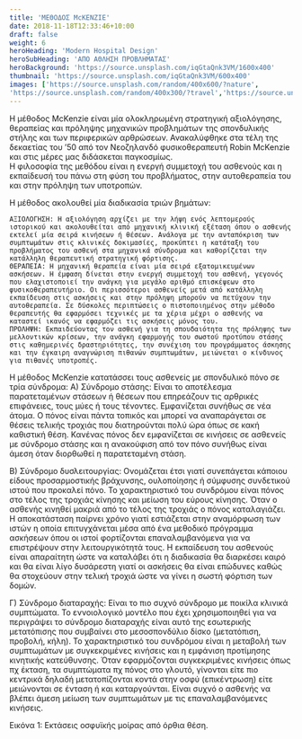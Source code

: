 ```yaml
---
title: 'ΜΕΘΟΔΟΣ McKENZIE'
date: 2018-11-18T12:33:46+10:00
draft: false
weight: 6
heroHeading: 'Modern Hospital Design'
heroSubHeading: 'ΑΠΟ ΑΘΛΗΣΗ ΠΡΟΒΛΗΜΑΤΑΣ'
heroBackground: 'https://source.unsplash.com/iqGtaQnk3VM/1600x400'
thumbnail: 'https://source.unsplash.com/iqGtaQnk3VM/600x400'
images: ['https://source.unsplash.com/random/400x600/?nature', 
'https://source.unsplash.com/random/400x300/?travel','https://source.unsplash.com/random/400x300/?architecture','https://source.unsplash.com/random/400x600/?buildings','https://source.unsplash.com/random/400x300/?city','https://source.unsplash.com/random/400x600/?business']
---
```


Η μέθοδος McKenzie είναι μία ολοκληρωμένη στρατηγική αξιολόγησης, θεραπείας και πρόληψης μηχανικών προβλημάτων της σπονδυλικής στήλης και των περιφερικών αρθρώσεων. Ανακαλύφθηκε στα τέλη της δεκαετίας του ’50 από τον Νεοζηλανδό φυσικοθεραπευτή Robin McKenzie και στις μέρες μας διδάσκεται παγκοσμίως.  
Η φιλοσοφία της μεθόδου είναι η ενεργή συμμετοχή του ασθενούς και η εκπαίδευσή του πάνω στη φύση του προβλήματος, στην αυτοθεραπεία του και στην πρόληψη των υποτροπών.

Η μέθοδος ακολουθεί μία διαδικασία τριών βημάτων:

    ΑΞΙΟΛΟΓΗΣΗ: Η αξιολόγηση αρχίζει με την λήψη ενός λεπτομερούς ιστορικού και ακολουθείται από μηχανική κλινική εξέταση όπου ο ασθενής εκτελεί μία σειρά κινήσεων ή θέσεων. Ανάλογα με την ανταπόκριση των συμπτωμάτων στις κλινικές δοκιμασίες, προκύπτει η κατάταξη του προβλήματος του ασθενή στα μηχανικά σύνδρομα και καθορίζεται την κατάλληλη θεραπευτική στρατηγική φόρτισης.
    ΘΕΡΑΠΕΙΑ: Η μηχανική θεραπεία είναι μία σειρά εξατομικευμένων ασκήσεων. Η έμφαση δίνεται στην ενεργή συμμετοχή του ασθενή, γεγονός που ελαχιστοποιεί την ανάγκη για μεγάλο αριθμό επισκέψεων στο φυσικοθεραπευτήριο. Οι περισσότεροι ασθενείς μετά από κατάλληλη εκπαίδευση στις ασκήσεις και στην πρόληψη μπορούν να πετύχουν την αυτοθεραπεία. Σε δύσκολες περιπτώσεις ο πιστοποιημένος στην μέθοδο θεραπευτής θα εφαρμόσει τεχνικές με τα χέρια μέχρι ο ασθενής να καταστεί ικανός να εφαρμόζει τις ασκήσεις μόνος του.
    ΠΡΟΛΗΨΗ: Εκπαιδεύοντας τον ασθενή για τη σπουδαιότητα της πρόληψης των μελλοντικών κρίσεων, την ανάγκη εφαρμογής του σωστού προτύπου στάσης στις καθημερινές δραστηριότητες, την συνέχιση του προγράμματος άσκησης και την έγκαιρη αναγνώριση πιθανών συμπτωμάτων, μειώνεται ο κίνδυνος για πιθανές υποτροπές.

 

Η μέθοδος McKenzie κατατάσσει τους ασθενείς με σπονδυλικό πόνο σε τρία σύνδρομα:
Α) Σύνδρομο στάσης: Είναι το αποτέλεσμα παρατεταμένων στάσεων ή θέσεων που επηρεάζουν τις αρθρικές επιφάνειες, τους μύες ή τους τένοντες. Εμφανίζεται συνήθως σε νέα άτομα. Ο πόνος είναι πάντα τοπικός και μπορεί να αναπαράγεται σε θέσεις τελικής τροχιάς που διατηρούνται πολύ ώρα όπως σε κακή καθιστική θέση. Κανένας πόνος δεν εμφανίζεται σε κινήσεις σε ασθενείς με σύνδρομο στάσης και η ανακούφιση από τον πόνο συνήθως είναι άμεση όταν διορθωθεί η παρατεταμένη στάση.

Β) Σύνδρομο δυσλειτουργίας: Ονομάζεται έτσι γιατί συνεπάγεται κάποιου είδους προσαρμοστικής βράχυνσης, ουλοποίησης ή σύμφυσης συνδετικού ιστού που προκαλεί πόνο. Το χαρακτηριστικό του συνδρόμου είναι πόνος στο τέλος της τροχιάς κίνησης και μείωση του εύρους κίνησης. Όταν ο ασθενής κινηθεί μακριά από το τέλος της τροχιάς ο πόνος καταλαγιάζει. Η αποκατάσταση παίρνει χρόνο γιατί εστιάζεται στην αναμόρφωση των ιστών η οποία επιτυγχάνεται μέσα από ένα μεθοδικό πρόγραμμα ασκήσεων όπου οι ιστοί φορτίζονται επαναλαμβανόμενα για να επιστρέψουν στην λειτουργικότητά τους. Η εκπαίδευση του ασθενούς είναι απαραίτητη ώστε να καταλάβει ότι η διαδικασία θα διαρκέσει καιρό και θα είναι λίγο δυσάρεστη γιατί οι ασκήσεις θα είναι επώδυνες καθώς θα στοχεύουν στην τελική τροχιά ώστε να γίνει η σωστή φόρτιση των δομών.

Γ) Σύνδρομο διαταραχής: Είναι το πιο συχνό σύνδρομο με ποικίλα κλινικά συμπτώματα. Το εννοιολογικό μοντέλο που έχει χρησιμοποιηθεί για να περιγράψει το σύνδρομο διαταραχής είναι αυτό της εσωτερικής μετατόπισης που συμβαίνει στο μεσοσπονδύλιο δίσκο (μετατόπιση, προβολή, κήλη). Το χαρακτηριστικό του συνδρόμου είναι η μεταβολή των συμπτωμάτων με συγκεκριμένες κινήσεις και η εμφάνιση προτίμησης κινητικής κατεύθυνσης. Όταν εφαρμόζονται συγκεκριμένες κινήσεις όπως πχ έκταση, τα συμπτώματα πχ πόνος στο γλουτό, γίνονται είτε πιο κεντρικά δηλαδή μετατοπίζονται κοντά στην οσφύ (επικέντρωση) είτε μειώνονται σε ένταση ή και καταργούνται. Είναι συχνό ο ασθενής να βλέπει άμεση μείωση των συμπτωμάτων με τις επαναλαμβανόμενες κινήσεις.

Εικόνα 1: Εκτάσεις οσφυϊκής μοίρας από όρθια θέση.